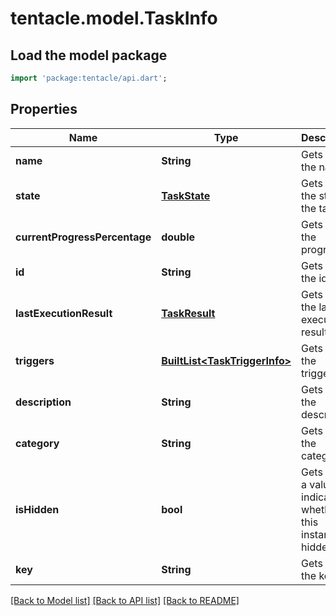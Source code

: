 # tentacle.model.TaskInfo

## Load the model package
```dart
import 'package:tentacle/api.dart';
```

## Properties
Name | Type | Description | Notes
------------ | ------------- | ------------- | -------------
**name** | **String** | Gets or sets the name. | [optional] 
**state** | [**TaskState**](TaskState.md) | Gets or sets the state of the task. | [optional] 
**currentProgressPercentage** | **double** | Gets or sets the progress. | [optional] 
**id** | **String** | Gets or sets the id. | [optional] 
**lastExecutionResult** | [**TaskResult**](TaskResult.md) | Gets or sets the last execution result. | [optional] 
**triggers** | [**BuiltList&lt;TaskTriggerInfo&gt;**](TaskTriggerInfo.md) | Gets or sets the triggers. | [optional] 
**description** | **String** | Gets or sets the description. | [optional] 
**category** | **String** | Gets or sets the category. | [optional] 
**isHidden** | **bool** | Gets or sets a value indicating whether this instance is hidden. | [optional] 
**key** | **String** | Gets or sets the key. | [optional] 

[[Back to Model list]](../README.md#documentation-for-models) [[Back to API list]](../README.md#documentation-for-api-endpoints) [[Back to README]](../README.md)


